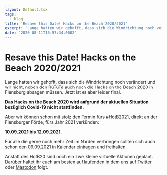 ```yaml
---
layout: Default.tsx
tags:
  - blog
title: 'Resave this Date! Hacks on the Beach 2020/2021'
excerpt: 'Lange hatten wir gehofft, dass sich die Windrichtung noch verändert und wir nicht, neben den RüTüTa auch noch die Hacks on the Beach 2020 in Flensburg absagen müssen. Jetzt ist […]'
date: "2020-08-11T16:57:34.000Z"
---
```


# Resave this Date! Hacks on the Beach 2020/2021


<p>Lange hatten wir gehofft, dass sich die Windrichtung noch verändert und wir nicht, neben den RüTüTa auch noch die Hacks on the Beach 2020 in Flensburg absagen müssen. Jetzt ist es aber leider final.</p>



<p><strong>Das Hacks on the Beach 2020 wird aufgrund der aktuellen Situation bezüglich Covid-19 nicht stattfinden. </strong></p>



<p>Aber wir können schon mit stolz den Termin fürs #HotB2021, direkt an der Flensburger Förde, fürs Jahr 2021 verkünden:</p>



<p><strong>10.09.2021 bis 12.09.2021.</strong></p>



<p>Für alle die gerne noch mehr Zeit im Norden verbringen sollten sich auch schon den 09.09.2021 in Kalendar eintragen und freihalten.</p>



<p>Anstatt des HotB20 sind noch ein zwei kleine virtuelle Aktionen geplant. Darüber haltet ihr euch am besten auf laufenden in dem uns auf <a href="https://twitter.com/chaos_fl">Twitter</a> oder <a href="https://chaos.social/web/accounts/162706">Mastodon</a> folgt. </p>



<p></p>

